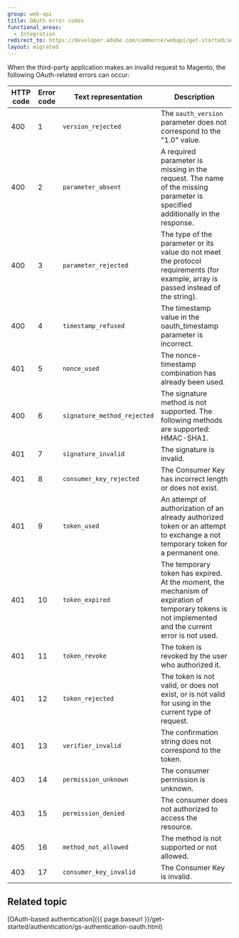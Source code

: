 ```yaml
---
group: web-api
title: OAuth error codes
functional_areas:
  - Integration
redirect_to: https://developer.adobe.com/commerce/webapi/get-started/authentication/oauth-errors/
layout: migrated
---
```


When the third-party application makes an invalid request to Magento, the following OAuth-related errors can occur:

HTTP code | Error code | Text representation | Description
--- | --- | --- | ---
400 | 1 | `version_rejected` | The `oauth_version` parameter does not correspond to the "1.0" value.
400 | 2 | `parameter_absent`  | A required parameter is missing in the request. The name of the missing parameter is specified additionally in the response.
400 | 3 | `parameter_rejected` | The type of the parameter or its value do not meet the protocol requirements (for example,  array is passed instead of the string).
400 | 4 | `timestamp_refused` | The timestamp value in the oauth_timestamp parameter is incorrect.
401 | 5 | `nonce_used` | The nonce-timestamp combination has already been used.
400 | 6 | `signature_method_rejected`| The signature method is not supported. The following methods are supported: HMAC-SHA1.
401 | 7 | `signature_invalid` | The signature is invalid.
401 | 8 | `consumer_key_rejected` | The Consumer Key has incorrect length or does not exist.
401 | 9 | `token_used` | An attempt of authorization of an already authorized token or an attempt to exchange a not temporary token for a permanent one.
401 | 10 | `token_expired` | The temporary token has expired. At the moment, the mechanism of expiration of temporary tokens is not implemented and the current error is not used.
401 | 11 | `token_revoke` | The token is revoked by the user who authorized it.
401 | 12 | `token_rejected` | The token is not valid, or does not exist, or is not valid for using in the current type of request.
401 | 13 | `verifier_invalid` |The confirmation string does not correspond to the token.
403 | 14 | `permission_unknown` |The consumer permission is unknown.
403 | 15 | `permission_denied` |The consumer does not authorized to access the resource.
405 | 16 | `method_not_allowed` |The method is not supported or not allowed.
403 | 17 | `consumer_key_invalid` |The Consumer Key is invalid.

## Related topic

[OAuth-based authentication]({{ page.baseurl }}/get-started/authentication/gs-authentication-oauth.html)
